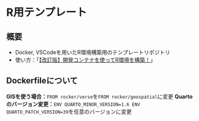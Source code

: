 # R用テンプレート

## 概要

- Docker, VSCodeを用いたR環境構築用のテンプレートリポジトリ
- 使い方：「[【改訂版】開発コンテナを使ってR環境を構築！](https://yo5uke/github.io/pages/tips/241219_container/index.html)」

## Dockerfileについて

**GISを使う場合：**`FROM rocker/verse`を`FROM rocker/geospatial`に変更
**Quartoのバージョン変更：**`ENV QUARTO_MINOR_VERSION=1.6 ENV QUARTO_PATCH_VERSION=39`を任意のバージョンに変更